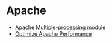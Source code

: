 # Apache

- [Apache Multiple-processing module](https://support.plesk.com/hc/en-us/articles/213415609-Apache-Multi-Processing-Modules-MPMs-)
- [Optimize Apache Performance](https://www.woktron.com/secure/knowledgebase/133/How-to-optimize-Apache-performance.html)